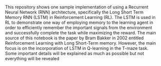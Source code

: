 This repository shows one sample implementation of using a Recurrent Neural Network (RNN) architecture,
specifically the Long Short Term Memory RNN (LSTM) in Reinforcement Learning (RL).
The LSTM is used in RL to demonstrate one way of employing memory to the learning agent in order to efficiently
remember the important signals from the environment and successfully complete the task while maximizing the reward.
The main source of this notebook is the paper by Bram Bakker in 2002 entitled Reinforcement Learning with Long Short-Term memory.
However, the main focus is on the incorporation of LSTM in Q-learning in the T-maze task.
Some important details will be explained as much as possible but not everything will be revealed 
